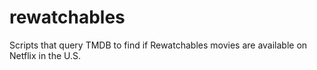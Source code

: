 # rewatchables
Scripts that query TMDB to find if Rewatchables movies are available on Netflix in the U.S.
